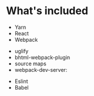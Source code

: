 # What's included

* Yarn
* React
* Webpack
 - uglify
 - bhtml-webpack-plugin
 - source maps
 - webpack-dev-server:
* Eslint
* Babel
